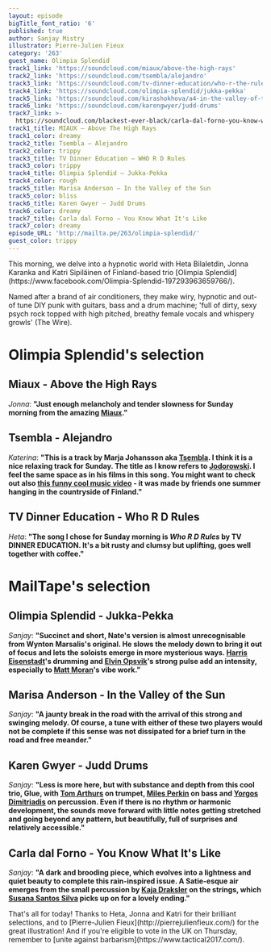 ```yaml
---
layout: episode
bigTitle_font_ratio: '6'
published: true
author: Sanjay Mistry
illustrator: Pierre-Julien Fieux
category: '263'
guest_name: Olimpia Splendid
track1_link: 'https://soundcloud.com/miaux/above-the-high-rays'
track2_link: 'https://soundcloud.com/tsembla/alejandro'
track3_link: 'https://soundcloud.com/tv-dinner-education/who-r-the-rules'
track4_link: 'https://soundcloud.com/olimpia-splendid/jukka-pekka'
track5_link: 'https://soundcloud.com/kirashokhova/a4-in-the-valley-of-the-sun'
track6_link: 'https://soundcloud.com/karengwyer/judd-drums'
track7_link: >-
  https://soundcloud.com/blackest-ever-black/carla-dal-forno-you-know-what-its-like
track1_title: MIAUX — Above The High Rays
track1_color: dreamy
track2_title: Tsembla — Alejandro
track2_color: trippy
track3_title: TV Dinner Education — WHO R D Rules
track3_color: trippy
track4_title: Olimpia Splendid — Jukka-Pekka
track4_color: rough
track5_title: Marisa Anderson — In the Valley of the Sun
track5_color: bliss
track6_title: Karen Gwyer — Judd Drums
track6_color: dreamy
track7_title: Carla dal Forno — You Know What It's Like
track7_color: dreamy
episode_URL: 'http://mailta.pe/263/olimpia-splendid/'
guest_color: trippy
---
```

<p id="introduction">This morning, we delve into a hypnotic world with Heta Bilaletdin, Jonna Karanka and Katri Sipiläinen of Finland-based trio [Olimpia Splendid](https://www.facebook.com/Olimpia-Splendid-197293963659766/).</p>
<p>Named after a brand of air conditioners, they make wiry, hypnotic and out-of tune DIY punk with guitars, bass and a drum machine; 'full of dirty, sexy psych rock topped with high pitched, breathy female vocals and whispery growls' (The Wire).</p>

# Olimpia Splendid's selection


## Miaux - Above the High Rays
_Jonna_: **"**Just enough melancholy and tender slowness for Sunday morning from the amazing [Miaux](https://www.facebook.com/miamiaux/).**"**

## Tsembla - Alejandro
_Katerina_: **"**This is a track by Marja Johansson aka [Tsembla](http://tsembla.com/). I think it is a nice relaxing track for Sunday. The title as I know refers to [Jodorowski](https://en.wikipedia.org/wiki/Alejandro_Jodorowsky). I feel the same space as in his films in this song. You might want to check out also [this funny cool music video](https://www.youtube.com/watch?v=z4gFjvCMIbM) - it was made by friends one summer hanging in the countryside of Finland.**"**

## TV Dinner Education - Who R D Rules
_Heta_: **"**The song I chose for Sunday morning is _Who R D Rules_ by TV DINNER EDUCATION. It's a bit rusty and clumsy but uplifting, goes well together with coffee.**"**

# MailTape's selection

## Olimpia Splendid - Jukka-Pekka
_Sanjay_: **"**Succinct and short, Nate's version is almost unrecognisable from Wynton Marsalis's original. He slows the melody down to bring it out of focus and lets the soloists emerge in more mysterious ways. [Harris Eisenstadt](http://www.harriseisenstadt.com/)'s drumming and [Elvin Opsvik](http://eivindopsvik.com/)'s strong pulse add an intensity, especially to [Matt Moran](http://mattmoran.com/bio.html)'s vibe work.**"**

## Marisa Anderson - In the Valley of the Sun
_Sanjay_: **"**A jaunty break in the road with the arrival of this strong and swinging melody. Of course, a tune with either of these two players would not be complete if this sense was not dissipated for a brief turn in the road and free meander.**"**

## Karen Gwyer - Judd Drums
_Sanjay_: **"**Less is more here, but with substance and depth from this cool trio, Glue, with [Tom Arthurs](http://www.tomarthurs.co.uk/) on trumpet, [Miles Perkin](http://www.milesperkin.com/) on bass and [Yorgos Dimitriadis](https://yorgosdimitriadis.com/) on percussion. Even if there is no rhythm or harmonic development, the sounds move forward with little notes getting stretched and going beyond any pattern, but beautifully, full of surprises and relatively accessible.**"**

## Carla dal Forno - You Know What It's Like
_Sanjay_: **"**A dark and brooding piece, which evolves into a lightness and quiet beauty to complete this rain-inspired issue. A Satie-esque air emerges from the small percussion by [Kaja Draksler](https://www.youtube.com/playlist?list=PL6Gpvgcu3X_MyVWaSeJLwMeFAV_ALhQj-) on the strings, which [Susana Santos Silva](https://susanasantossilva.com/) picks up on for a lovely ending.**"**

<p id="outroduction">That's all for today! Thanks to Heta, Jonna and Katri for their brilliant selections, and to [Pierre-Julien Fieux](http://pierrejulienfieux.com/) for the great illustration! And if you're eligible to vote in the UK on Thursday, remember to [unite against barbarism](https://www.tactical2017.com/).</p>
